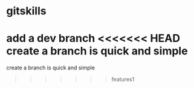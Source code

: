 # gitskills
add a dev branch
<<<<<<< HEAD
create a branch is quick and simple
=======
create a branch is quick and simple
>>>>>>> features1
